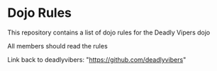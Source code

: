 Dojo Rules
==========

This repository contains a list of dojo rules for the Deadly Vipers dojo


All members should read the rules


Link back to deadlyvibers: "https://github.com/deadlyvibers"
